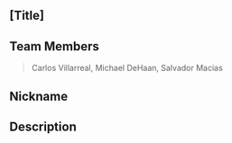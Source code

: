## \[Title\]

## Team Members

> Carlos Villarreal, Michael DeHaan, Salvador Macias

## Nickname

## Description
